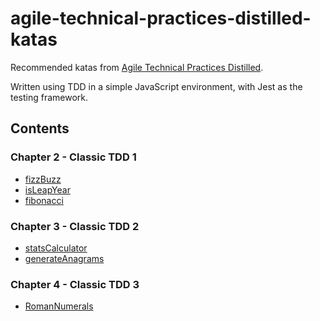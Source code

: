 # agile-technical-practices-distilled-katas

Recommended katas from [Agile Technical Practices Distilled](https://www.amazon.co.uk/Agile-Technical-Practices-Distilled-Mastering/dp/1793412375).

Written using TDD in a simple JavaScript environment, with Jest as the testing framework.

## Contents

### Chapter 2 - Classic TDD 1

- [fizzBuzz](src/fizzBuzz.js)
- [isLeapYear](src/leapYear.js)
- [fibonacci](src/fibonacci.js)

### Chapter 3 - Classic TDD 2

- [statsCalculator](src/statsCalculator.js)
- [generateAnagrams](src/generateAnagrams.js)

### Chapter 4 - Classic TDD 3

- [RomanNumerals](src/romanNumerals.js)
